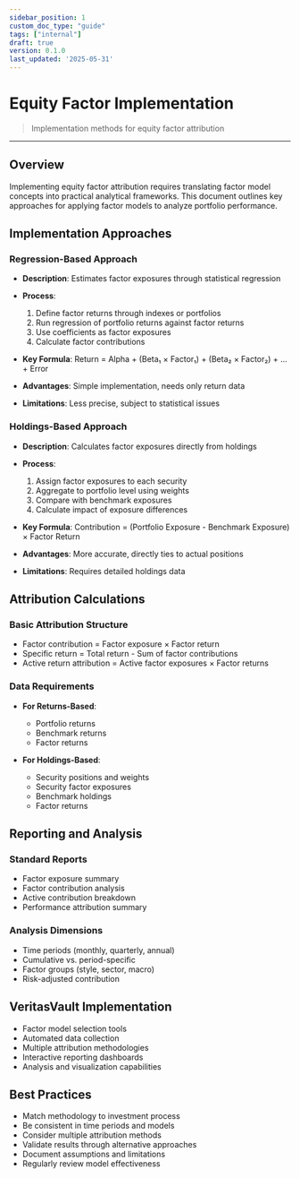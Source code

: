 ```yaml
---
sidebar_position: 1
custom_doc_type: "guide"
tags: ["internal"]
draft: true
version: 0.1.0
last_updated: '2025-05-31'
---
```


# Equity Factor Implementation

> Implementation methods for equity factor attribution

---

## Overview

Implementing equity factor attribution requires translating factor model concepts into practical analytical frameworks. This document outlines key approaches for applying factor models to analyze portfolio performance.

## Implementation Approaches

### Regression-Based Approach

* **Description**: Estimates factor exposures through statistical regression
* **Process**:
  1. Define factor returns through indexes or portfolios
  2. Run regression of portfolio returns against factor returns
  3. Use coefficients as factor exposures
  4. Calculate factor contributions

* **Key Formula**: Return = Alpha + (Beta₁ × Factor₁) + (Beta₂ × Factor₂) + ... + Error

* **Advantages**: Simple implementation, needs only return data
* **Limitations**: Less precise, subject to statistical issues

### Holdings-Based Approach

* **Description**: Calculates factor exposures directly from holdings
* **Process**:
  1. Assign factor exposures to each security
  2. Aggregate to portfolio level using weights
  3. Compare with benchmark exposures
  4. Calculate impact of exposure differences

* **Key Formula**: Contribution = (Portfolio Exposure - Benchmark Exposure) × Factor Return

* **Advantages**: More accurate, directly ties to actual positions
* **Limitations**: Requires detailed holdings data

## Attribution Calculations

### Basic Attribution Structure

* Factor contribution = Factor exposure × Factor return
* Specific return = Total return - Sum of factor contributions
* Active return attribution = Active factor exposures × Factor returns

### Data Requirements

* **For Returns-Based**: 
  * Portfolio returns
  * Benchmark returns
  * Factor returns
  
* **For Holdings-Based**:
  * Security positions and weights
  * Security factor exposures
  * Benchmark holdings
  * Factor returns

## Reporting and Analysis

### Standard Reports

* Factor exposure summary
* Factor contribution analysis
* Active contribution breakdown
* Performance attribution summary

### Analysis Dimensions

* Time periods (monthly, quarterly, annual)
* Cumulative vs. period-specific
* Factor groups (style, sector, macro)
* Risk-adjusted contribution

## VeritasVault Implementation

* Factor model selection tools
* Automated data collection
* Multiple attribution methodologies
* Interactive reporting dashboards
* Analysis and visualization capabilities

## Best Practices

* Match methodology to investment process
* Be consistent in time periods and models
* Consider multiple attribution methods
* Validate results through alternative approaches
* Document assumptions and limitations
* Regularly review model effectiveness